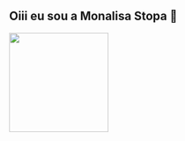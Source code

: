 ## Oiii eu sou a Monalisa Stopa 👋

<!--
**MonaStopa/MonaStopa** is a ✨ _special_ ✨ repository because its `README.md` (this file) appears on your GitHub profile.

Here are some ideas to get you started:

- 🔭 I’m currently working on ...
- 🌱 I’m currently learning ...
- 👯 I’m looking to collaborate on ...
- 🤔 I’m looking for help with ...
- 💬 Ask me about ...
- 📫 How to reach me: ...
- 😄 Pronouns: ...
- ⚡ Fun fact: ...
-->
<div>
  <a href = "https://github.com/MonaStopa">
  <img height="180em" src="https: //github-readme-stats.vercel.app/api?username=rafaballerini&show_icons=true&theme=dracula&include_all_commits=true&count_private=true"L>
  <img height="180em" src="https://github-readme-stats.vercel.app/api/top-langs/?username=rafaballerini&layout=compact&langs_count=16&theme=dracula*L>

